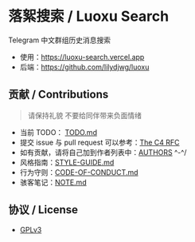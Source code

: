 # 落絮搜索 / Luoxu Search

Telegram 中文群组历史消息搜索

- 使用：https://luoxu-search.vercel.app
- 后端：https://github.com/lilydjwg/luoxu

## 贡献 / Contributions

> 请保持礼貌 不要给同伴带来负面情绪

- 当前 TODO： [TODO.md](TODO.md)
- 提交 issue 与 pull request 可以参考：[The C4 RFC](https://rfc.zeromq.org/spec:42/C4)
- 如有贡献，请将自己加到作者列表中：[AUTHORS](AUTHORS) ^-^/
- 风格指南：[STYLE-GUIDE.md](STYLE-GUIDE.md)
- 行为守则：[CODE-OF-CONDUCT.md](CODE-OF-CONDUCT.md)
- 骇客笔记：[NOTE.md](NOTE.md)

## 协议 / License

- [GPLv3](LICENSE)
